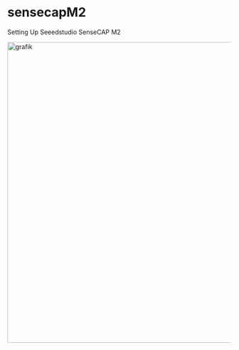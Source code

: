 # sensecapM2
Setting Up Seeedstudio SenseCAP M2

<img width="982" height="678" alt="grafik" src="https://github.com/user-attachments/assets/15bad2ed-5a2d-44d0-baf7-a4084cbde2c6" />
